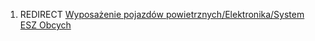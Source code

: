 1.  REDIRECT [Wyposażenie pojazdów powietrznych/Elektronika/System ESZ
    Obcych](Wyposażenie_pojazdów_powietrznych/Elektronika/System_ESZ_Obcych "wikilink")